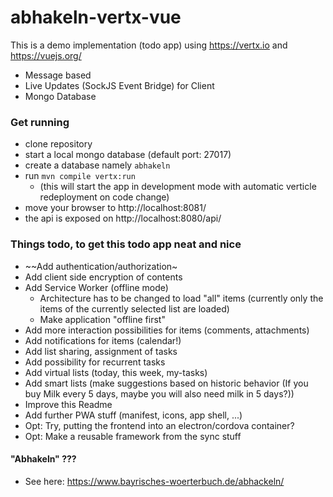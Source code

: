 # abhakeln-vertx-vue

This is a demo implementation (todo app) using https://vertx.io and https://vuejs.org/

* Message based
* Live Updates (SockJS Event Bridge) for Client
* Mongo Database

### Get running

 * clone repository
 * start a local mongo database (default port: 27017)
 * create a database namely ```abhakeln```
 * run ```mvn compile vertx:run```
   * (this will start the app in development mode with automatic verticle redeployment on code change)
 * move your browser to http://localhost:8081/
 * the api is exposed on http://localhost:8080/api/

### Things todo, to get this todo app neat and nice

* ~~Add authentication/authorization~
* Add client side encryption of contents
* Add Service Worker (offline mode)
  * Architecture has to be changed to load "all" items (currently only the items of the currently selected list are loaded)
  * Make application "offline first" 
* Add more interaction possibilities for items (comments, attachments)
* Add notifications for items (calendar!)
* Add list sharing, assignment of tasks
* Add possibility for recurrent tasks
* Add virtual lists (today, this week, my-tasks)
* Add smart lists (make suggestions based on historic behavior (If you buy Milk every 5 days, maybe you will also need milk in 5 days?))
* Improve this Readme
* Add further PWA stuff (manifest, icons, app shell, ...)
* Opt: Try, putting the frontend into an electron/cordova container?
* Opt: Make a reusable framework from the sync stuff 


#### "Abhakeln" ???

* See here: https://www.bayrisches-woerterbuch.de/abhackeln/  
 